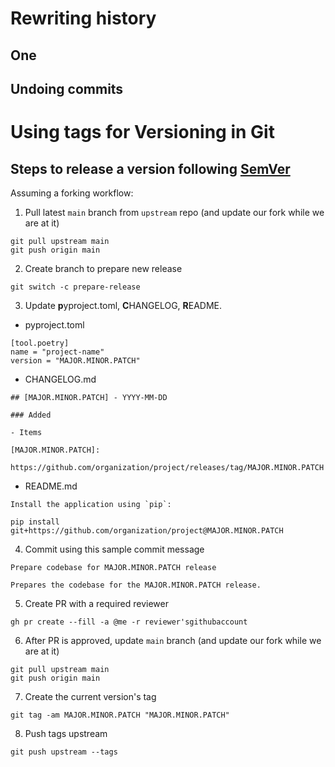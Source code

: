 # Rewriting history

## One

## Undoing commits

# Using tags for Versioning in Git

## Steps to release a version following [SemVer](https://semver.org/)

Assuming a forking workflow:

1. Pull latest `main` branch from `upstream` repo (and update our fork while we are at it)

```
git pull upstream main
git push origin main
```

2. Create branch to prepare new release

```
git switch -c prepare-release
```

3. Update **p**yproject.toml, **C**HANGELOG, **R**EADME.

- pyproject.toml

```
[tool.poetry]
name = "project-name"
version = "MAJOR.MINOR.PATCH"
```

- CHANGELOG.md

```
## [MAJOR.MINOR.PATCH] - YYYY-MM-DD

### Added

- Items

[MAJOR.MINOR.PATCH]:
  https://github.com/organization/project/releases/tag/MAJOR.MINOR.PATCH
```

- README.md

```
Install the application using `pip`:

pip install git+https://github.com/organization/project@MAJOR.MINOR.PATCH

```

4. Commit using this sample commit message

```
Prepare codebase for MAJOR.MINOR.PATCH release

Prepares the codebase for the MAJOR.MINOR.PATCH release.
```

5. Create PR with a required reviewer

```
gh pr create --fill -a @me -r reviewer'sgithubaccount
```

6. After PR is approved, update `main` branch (and update our fork while we are at it)

```
git pull upstream main
git push origin main
```

7. Create the current version's tag

```
git tag -am MAJOR.MINOR.PATCH "MAJOR.MINOR.PATCH"
```

8. Push tags upstream

```
git push upstream --tags
```
